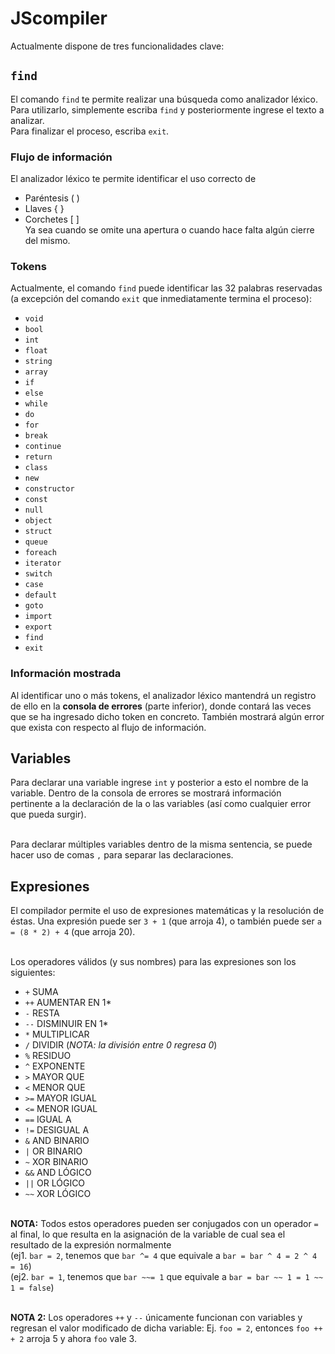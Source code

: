 # JScompiler

Actualmente dispone de tres funcionalidades clave:

## `find`
El comando `find` te permite realizar una búsqueda como analizador léxico. <br/>
Para utilizarlo, simplemente escriba `find` y posteriormente ingrese el texto a analizar. <br/>
Para finalizar el proceso, escriba `exit`.

### Flujo de información
El analizador léxico te permite identificar el uso correcto de
- Paréntesis ( )
- Llaves { }
- Corchetes [ ] <br/>
Ya sea cuando se omite una apertura o cuando hace falta algún cierre del mismo.

### Tokens
Actualmente, el comando `find` puede identificar las 32 palabras reservadas (a excepción del comando `exit` que inmediatamente termina el proceso):
- `void`
- `bool`
- `int`
- `float`
- `string`
- `array`
- `if`
- `else`
- `while`
- `do`
- `for`
- `break`
- `continue`
- `return`
- `class`
- `new`
- `constructor`
- `const`
- `null`
- `object`
- `struct`
- `queue`
- `foreach`
- `iterator`
- `switch`
- `case`
- `default`
- `goto`
- `import`
- `export`
- `find`
- `exit`

### Información mostrada
Al identificar uno o más tokens, el analizador léxico mantendrá un registro de ello en la **consola de errores** (parte inferior),
donde contará las veces que se ha ingresado dicho token en concreto. También mostrará algún error que exista con respecto al flujo de información.

## Variables
Para declarar una variable ingrese `int` y posterior a esto el nombre de la variable. Dentro de la consola de errores se mostrará información
pertinente a la declaración de la o las variables (así como cualquier error que pueda surgir). <br/> <br/>

Para declarar múltiples variables dentro de la misma sentencia, se puede hacer uso de comas `,` para separar las declaraciones.

## Expresiones
El compilador permite el uso de expresiones matemáticas y la resolución de éstas. Una expresión puede ser `3 + 1` (que arroja 4), o también puede ser
`a = (8 * 2) + 4` (que arroja 20). <br/> <br/>

Los operadores válidos (y sus nombres) para las expresiones son los siguientes:
- `+` SUMA
- `++` AUMENTAR EN 1*
- `-` RESTA
- `--` DISMINUIR EN 1*
- `*` MULTIPLICAR
- `/` DIVIDIR (*NOTA: la división entre 0 regresa 0*)
- `%` RESIDUO
- `^` EXPONENTE
- `>` MAYOR QUE
- `<` MENOR QUE
- `>=` MAYOR IGUAL
- `<=` MENOR IGUAL
- `==` IGUAL A
- `!=` DESIGUAL A
- `&` AND BINARIO
- `|` OR BINARIO
- `~` XOR BINARIO
- `&&` AND LÓGICO
- `||` OR LÓGICO
- `~~` XOR LÓGICO <br /> <br/>

**NOTA:** Todos estos operadores pueden ser conjugados con un operador `=` al final,
lo que resulta en la asignación de la variable de cual sea el resultado de la expresión normalmente <br/>
(ej1. `bar = 2`, tenemos que `bar ^= 4` que equivale a `bar = bar ^ 4 = 2 ^ 4 = 16`) <br/>
(ej2. `bar = 1`, tenemos que `bar ~~= 1` que equivale a `bar = bar ~~ 1 = 1 ~~ 1 = false`) <br/> <br/>

**NOTA 2:** Los operadores `++` y `--` únicamente funcionan con variables y regresan el valor modificado de dicha variable:
Ej. `foo = 2`, entonces `foo ++ + 2` arroja 5 y ahora `foo` vale 3.
